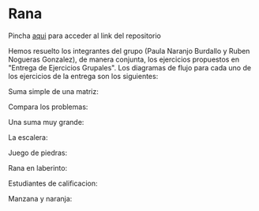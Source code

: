 # Rana
Pincha [aqui](https://github.com/rnoguer22/Rana.git) para acceder al link del repositorio

Hemos resuelto los integrantes del grupo (Paula Naranjo Burdallo y Ruben Nogueras Gonzalez), de manera conjunta, los ejercicios propuestos en "Entrega de Ejercicios Grupales".
Los diagramas de flujo para cada uno de los ejercicios de la entrega son los siguientes:

Suma simple de una matriz:

Compara los problemas:

Una suma muy grande:

La escalera:

Juego de piedras:

Rana en laberinto:

Estudiantes de calificacion:

Manzana y naranja:
